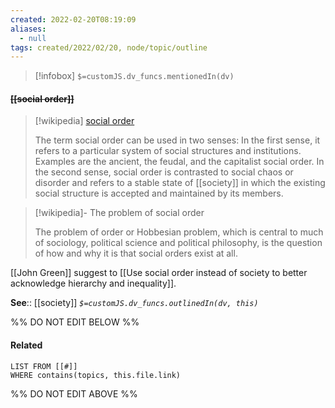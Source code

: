 ```yaml
---
created: 2022-02-20T08:19:09 
aliases:
  - null
tags: created/2022/02/20, node/topic/outline
---
```

> [!infobox]
`$=customJS.dv_funcs.mentionedIn(dv)`

#### <s class="topic-title">[[social order]]</s>

> [!wikipedia] [social order](https://en.wikipedia.org/wiki/Social%20order)
> 
> The term social order can be used in two senses: In the first sense, it refers to a particular system of social structures and institutions. Examples are the ancient, the feudal, and the capitalist social order. In the second sense, social order is contrasted to social chaos or disorder and refers to a stable state of [[society]] in which the existing social structure is accepted and maintained by its members. 
>

> [!wikipedia]- The problem of social order
> 
> The problem of order or Hobbesian problem, which is central to much of sociology, political science and political philosophy, is the question of how and why it is that social orders exist at all.
>

[[John Green]] suggest to [[Use social order instead of society to better acknowledge hierarchy and inequality]].

**See**:: [[society]]
*`$=customJS.dv_funcs.outlinedIn(dv, this)`*

%% DO NOT EDIT BELOW %%

#### Related 

```dataview
LIST FROM [[#]]
WHERE contains(topics, this.file.link)
```
%% DO NOT EDIT ABOVE %%
